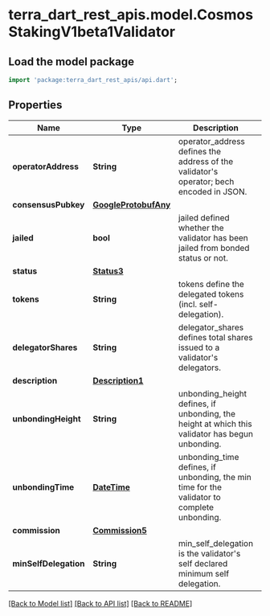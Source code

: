 # terra_dart_rest_apis.model.CosmosStakingV1beta1Validator

## Load the model package
```dart
import 'package:terra_dart_rest_apis/api.dart';
```

## Properties
Name | Type | Description | Notes
------------ | ------------- | ------------- | -------------
**operatorAddress** | **String** | operator_address defines the address of the validator's operator; bech encoded in JSON. | [optional] 
**consensusPubkey** | [**GoogleProtobufAny**](GoogleProtobufAny.md) |  | [optional] 
**jailed** | **bool** | jailed defined whether the validator has been jailed from bonded status or not. | [optional] 
**status** | [**Status3**](Status3.md) |  | [optional] 
**tokens** | **String** | tokens define the delegated tokens (incl. self-delegation). | [optional] 
**delegatorShares** | **String** | delegator_shares defines total shares issued to a validator's delegators. | [optional] 
**description** | [**Description1**](Description1.md) |  | [optional] 
**unbondingHeight** | **String** | unbonding_height defines, if unbonding, the height at which this validator has begun unbonding. | [optional] 
**unbondingTime** | [**DateTime**](DateTime.md) | unbonding_time defines, if unbonding, the min time for the validator to complete unbonding. | [optional] 
**commission** | [**Commission5**](Commission5.md) |  | [optional] 
**minSelfDelegation** | **String** | min_self_delegation is the validator's self declared minimum self delegation. | [optional] 

[[Back to Model list]](../README.md#documentation-for-models) [[Back to API list]](../README.md#documentation-for-api-endpoints) [[Back to README]](../README.md)


